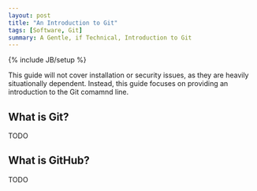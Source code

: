 ```yaml
---
layout: post
title: "An Introduction to Git"
tags: [Software, Git]
summary: A Gentle, if Technical, Introduction to Git
---
```

{% include JB/setup %}


This guide will not cover installation or security issues, as they are heavily situationally dependent. Instead, this guide focuses on providing an introduction to the Git comamnd line.

## What is Git?

TODO


## What is GitHub?

TODO


